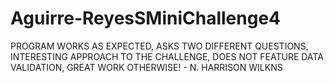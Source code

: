# Aguirre-ReyesSMiniChallenge4
PROGRAM WORKS AS EXPECTED,   ASKS TWO DIFFERENT QUESTIONS,   INTERESTING APPROACH TO THE CHALLENGE,   DOES NOT FEATURE DATA VALIDATION,
GREAT WORK OTHERWISE! - N. HARRISON WILKNS